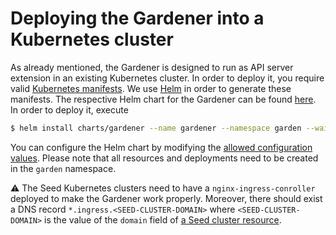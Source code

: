 # Deploying the Gardener into a Kubernetes cluster
As already mentioned, the Gardener is designed to run as API server extension in an existing Kubernetes cluster. In order to deploy it, you require valid [Kubernetes manifests](https://kubernetes.io/docs/concepts/cluster-administration/manage-deployment/). We use [Helm](http://helm.sh/) in order to generate these manifests. The respective Helm chart for the Gardener can be found [here](../../charts/gardener). In order to deploy it, execute


```bash
$ helm install charts/gardener --name gardener --namespace garden --wait
```

You can configure the Helm chart by modifying the [allowed configuration values](../../charts/gardener/values.yaml). Please note that all resources and deployments need to be created in the `garden` namespace.

:warning: The Seed Kubernetes clusters need to have a `nginx-ingress-conroller` deployed to make the Gardener work properly. Moreover, there should exist a DNS record `*.ingress.<SEED-CLUSTER-DOMAIN>` where `<SEED-CLUSTER-DOMAIN>` is the value of the `domain` field of [a Seed cluster resource](../../example/seed-aws-dev.yaml).
